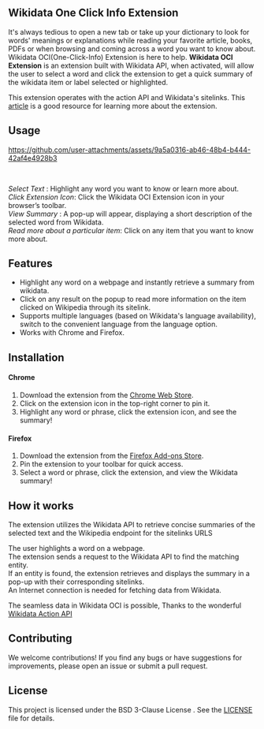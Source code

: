 ## Wikidata One Click Info Extension

It's always tedious to open a new tab or take up your dictionary to look for words' meanings or explanations while reading your favorite article, books, PDFs or when browsing and coming across a word you want to know about.
</br>
Wikidata OCI(One-Click-Info) Extension is here to help.
**Wikidata OCI Extension** is an extension built with Wikidata API, when activated, will allow the user to select a word and click the extension to get a quick summary of the wikidata item or label selected or highlighted.

This extension operates with the action API and Wikidata's sitelinks. This [article]() is a good resource for learning more about the extension.

## Usage


https://github.com/user-attachments/assets/9a5a0316-ab46-48b4-b444-42af4e4928b3

</br>

<i> Select Text </i>: Highlight any word you want to know or learn more about.
</br>
<i> Click Extension Icon</i>: Click the Wikidata OCI Extension icon in your browser’s toolbar.
</br>
<i>View Summary </i>: A pop-up will appear, displaying a short description of the selected word from Wikidata.
</br>
<i> Read more about a particular item</i>: Click on any item that you want to know more about.

## Features

 - Highlight any word on a webpage and instantly retrieve a summary from wikidata.
 - Click on any result on the popup to read more information on the item clicked on Wikipedia through its sitelink.
 - Supports multiple languages (based on Wikidata's language availability), switch to the convenient language from the language option.
 - Works with Chrome and Firefox.
    

## Installation

#### Chrome

1. Download the extension from the [Chrome Web Store]().
2. Click on the extension icon in the top-right corner to pin it.
3. Highlight any word or phrase, click the extension icon, and see the summary!

#### Firefox

1. Download the extension from the [Firefox Add-ons Store]().
2. Pin the extension to your toolbar for quick access.
3. Select a word or phrase, click the extension, and view the Wikidata summary!

## How it works

The extension utilizes the Wikidata API to retrieve concise summaries of the selected text and the Wikipedia endpoint for the sitelinks URLS  

The user highlights a word on a webpage. </br>
The extension sends a request to the Wikidata API to find the matching entity. </br>
If an entity is found, the extension retrieves and displays the summary in a pop-up with their corresponding sitelinks. </br>
An Internet connection is needed for fetching data from Wikidata.

The seamless data in Wikidata OCI is possible, Thanks to the wonderful [Wikidata Action API](https://www.wikidata.org/w/api.php)

## Contributing
We welcome contributions! If you find any bugs or have suggestions for improvements, please open an issue or submit a pull request.

## License
This project is licensed under the BSD 3-Clause License . See the [LICENSE](https://github.com/Jk40git/Wikidata-OCI-Extension/blob/main/LICENSE) file for details.
